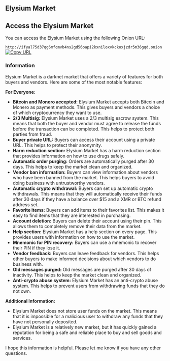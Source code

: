 ## Elysium Market

## Access the Elysium Market

You can access the Elysium Market using the following Onion URL:

`http://ifyal75d37qg6mfcmvb4ns2gd56oapi2kxniloxvkckoxjzdr5m36gqd.onion` [![Copy URL](https://img.shields.io/badge/Copy-URL-blue)](https://www.copy-url-to-clipboard.com/)

### Information

Elysium Market is a darknet market that offers a variety of features for both buyers and vendors. Here are some of the most notable features:

**For Everyone:**

* **Bitcoin and Monero accepted:** Elysium Market accepts both Bitcoin and Monero as payment methods. This gives buyers and vendors a choice of which cryptocurrency they want to use.
* **2/3 Multisig:** Elysium Market uses a 2/3 multisig escrow system. This means that both the buyer and vendor must agree to release the funds before the transaction can be completed. This helps to protect both parties from fraud.
* **Buyer private URL:** Buyers can access their account using a private URL. This helps to protect their anonymity.
* **Harm reduction section:** Elysium Market has a harm reduction section that provides information on how to use drugs safely.
* **Automatic order purging:** Orders are automatically purged after 30 days. This helps to keep the market clean and organized.
* **Vendor ban information:** Buyers can view information about vendors who have been banned from the market. This helps buyers to avoid doing business with untrustworthy vendors.
* **Automatic crypto withdrawal:** Buyers can set up automatic crypto withdrawals. This means that they will automatically receive their funds after 30 days if they have a balance over $15 and a XMR or BTC refund address set.
* **Favorite items:** Buyers can add items to their favorites list. This makes it easy to find items that they are interested in purchasing.
* **Account deletion:** Buyers can delete their account using their pin. This allows them to completely remove their data from the market.
* **Help section:** Elysium Market has a help section on every page. This provides users with information on how to use the market.
* **Mnemonic for PIN recovery:** Buyers can use a mnemonic to recover their PIN if they lose it.
* **Vendor feedback:** Buyers can leave feedback for vendors. This helps other buyers to make informed decisions about which vendors to do business with.
* **Old messages purged:** Old messages are purged after 30 days of inactivity. This helps to keep the market clean and organized.
* **Anti-crypto abuse system:** Elysium Market has an anti-crypto abuse system. This helps to prevent users from withdrawing funds that they do not own.

**Additional Information:**

* Elysium Market does not store user funds on the market. This means that it is impossible for a malicious user to withdraw any funds that they have not personally deposited.
* Elysium Market is a relatively new market, but it has quickly gained a reputation for being a safe and reliable place to buy and sell goods and services.

I hope this information is helpful. Please let me know if you have any other questions.
